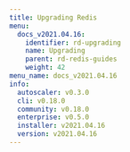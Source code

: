 ```yaml
---
title: Upgrading Redis
menu:
  docs_v2021.04.16:
    identifier: rd-upgrading
    name: Upgrading
    parent: rd-redis-guides
    weight: 42
menu_name: docs_v2021.04.16
info:
  autoscaler: v0.3.0
  cli: v0.18.0
  community: v0.18.0
  enterprise: v0.5.0
  installer: v2021.04.16
  version: v2021.04.16
---
```


